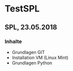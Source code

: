 # TestSPL

## SPL, 23.05.2018

### Inhalte

* Grundlagen GIT
* Installation VM (Linux Mint)
* Grundlagen Python
